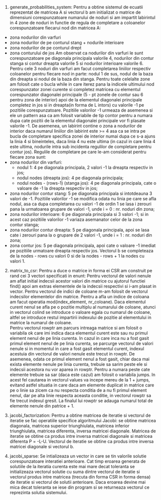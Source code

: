 
1) generate_probabilities_system:
	Pentru a obtine sistemul de ecuatii reprezentat de matricea A si vectorul b
am initializat o matrice de dimensiuni corespunzatoare numarului de noduri si am
impartit labirintul in 4 zone de noduri in functie de regula de completare
a coloanelor corespunzatoare fiecarui nod din matricea A: 
- zona nodurilor din varfuri
- zona nodurilor de pe conturul stang + nodurile interioare
- zona nodurilor de pe conturul drept
- zona conturului de jos
	Am observat ca nodurilor din varfuri le sunt corespunzatoare pe diagonala
principala valorile 4, nodurilor din contur stanga si contur dreapta valorile 5
si nodurilor interioare valorile 6.
	Pentru cele 3 noduri din varfuri am facut completarea liniilor respectiv 
coloanelor pentru fiecare nod in parte: nodul 1 de sus, nodul de la baza din 
dreapta si nodul de la baza din stanga.
	Pentru toate celelalte zone am folosit cate o bucla while in care iterez
pana la indicele ultimului nod corespunzator zonei curente si completez 
matricea cu elementul corespunzator diagonalei principale (5 - pt zonele de 
contur sau 6 pentru zona de interior) apoi de la elementul diagonalei principale
completez in jos si in dreapta(in forma de L intors) cu valorile -1 pe pozitiile
corespunzatoare. Pozitiile valorilor -1 urmeaza de asemenea si ele un pattern
asa ca am folosit variabile de tip contor pentru a numara dupa cate pozitii 
de la elementul diagonalei principale vor fi plasate valorile -1.
De asemenea, un labirint contine o zona a nodurilor de interior daca numarul
liniilor din labirint este >= 4 asa ca se intra pe bucla de completare specifica
zonei de interior numai dupa ce s-a ajuns la linia 4 si bineinteles, daca linia
4 nu este ultima (in cazul in care linia 4 este ultima, nodurile intra sub 
incidenta regulilor de completare pentru contur jos).
Regulile de completare pe care le-am considerat pentru fiecare zona sunt:
- zona nodurilor din varfuri:
	- nodul 1: 4 pe diagonala principala, 2 valori -1 la dreapta respectiv in jos;
	- nodul nodes (dreapta jos): 4 pe diagonala principala;
	- nodul nodes - (rows-1) (stanga jos): 4 pe diagonala principala, cate o 
	valoare de -1 la dreapta respectiv in jos;
- zona nodurilor contur stang: 5 pe diagonala principala si intotdeauna 3 valori
de -1. Pozitiile valorilor -1 se modifica odata nu linia pe care se afla nodul,
asa ca dupa completarea cu valori -1 de ordin 1 se lasa i zerouri pana la
urmatoarea grupare de valori -1, unde i = 0 : nr. noduri din zona;
- zona nodurilor interioare: 6 pe diagonala principala si 3 valori -1; 
si in acest caz pozitiile valorilor -1 variaza asemanator celor de la zona contur
stanga;
- zona nodurilor contur dreapta: 5 pe diagonala principala, apoi se lasa cate
i zerouri pana la o grupare de 2 valori -1, unde i = 1 : nr. noduri din zona;
- zona contur jos: 5 pe diagonala principala, apoi cate o valoare -1 imediat
pe pozitiile urmatoare dreapta respectiv jos.
	Vectorul b se completeaza de la nodes - rows cu valori 0 si de la 
nodes - rows + 1 la nodes cu valori 1.

2) matrix_to_csr:
	Pentru a duce o matrice in forma ei CSR am construit pe rand cei 3 vectori 
specificati in enunt: 
	Pentru vectorul de valori nenule am aflat initial indecsii acestor valori din 
matrice cu ajutorul functiei find() apoi am extras elementele de la indecsii
respectivi si i-am plasat in vector.
	Pentru vectorul de indici de coloane m-am folosit de vectorul indecsilor
elementelor din matrice. Pentru a afla un indice de coloana am facut operatia
mod(index_element, nr_coloane). Daca elementul curent nenul se afla pe o pozitie 
multiplu al numarului de coloane, atunci in vectorul colind se introduce o 
valoare egala cu numarul de coloane, altfel se introduce restul impartirii 
indexului de pozitie al elementului in matrice la numarul de coloane.  
	Pentru vectorul rowptr am parcurs intreaga matrice si am folosit o variabila
ok care imi indica daca elementul curent este sau nu primul element nenul de 
pe linia curenta. In cazul in care inca nu a fost gasit primul element nenul de 
pe linia curenta, se parcurge vectorul de valori nenule si in momentul in care
a fost gasit elementul curent, indexul acestuia din vectorul de valori nenule
este trecut in rowptr. De asemenea, odata ce primul element nenul a fost gasit,
chiar daca mai exista elemente nenule pe linia curenta, trebuie sa sarim peste
ele si indecsii acestora nu vor aparea in rowptr. Pentru a numara peste cate 
elemente trebuie sa sar (daca este cazul) am folosit o variabila
jumps. In acest fel cautarea in vectorul values va incepe mereu de la 1 + jumps,
evitand astfel situatia in care daca am elemente duplicat in matrice care pe o
linie sa zicem ca nu respecta conditia de a nu fi primul element nenul, dar 
pe alta linie respecta aceasta conditie, in vectorul rowptr sa fie trecut 
indexul gresit. La finalul lui rowptr se adauga numarul total de elemente 
nenule din patrice + 1.  

3) jacobi_factorization: 
	Pentru a obtine matricea de iteratie si vectorul de iteratie se fac 
operatiile specifice algoritmului Jacobi: se obtine matricea diagonala, matricea
superior triunghiulata, matricea inferior triunghiulata, matricea diferenta, 
inversa matricei diagonale. Matricea de iteratie se obtine ca produs intre
inversa matricei diagonale si matricea diferenta P = -L-U. Vectorul de iteratie
se obtine ca produs intre inversa matricei diagonale si vectorul b.

4) jacobi_sparse: 
	Se intializeaza un vector in care se tin valorile solutie corespunzatoare
interatiei anterioare.
Cat timp eroarea generata de solutiile de la iteratia curenta este mai mare decat
toleranta se initializeaza vectorul solutie cu suma dintre
vectorul de iteratie si vectorul produs intre matricea (trecuta din forma CSR
in forma densa) de iteratie si vectorul de solutii anterioare. Daca eroarea 
devine mai mica decat toleranta se iese din program si se returneaza vectorul
ce reprezinta solutia sistemului.
